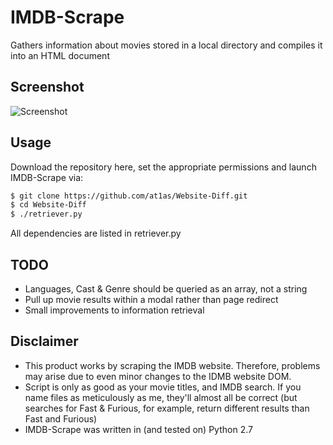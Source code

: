 # IMDB-Scrape

Gathers information about movies stored in a local directory and compiles it into an HTML document

## Screenshot

![Screenshot](http://at1as.github.io/github_repo_assets/imdb-scrape.jpg)

## Usage

Download the repository here, set the appropriate permissions and launch IMDB-Scrape via:
```bash
$ git clone https://github.com/at1as/Website-Diff.git
$ cd Website-Diff
$ ./retriever.py
```
All dependencies are listed in retriever.py

## TODO

* Languages, Cast & Genre should be queried as an array, not a string
* Pull up movie results within a modal rather than page redirect
* Small improvements to information retrieval


## Disclaimer

* This product works by scraping the IMDB website. Therefore, problems may arise due to even minor changes to the IDMB website DOM.
* Script is only as good as your movie titles, and IMDB search. If you name files as meticulously as me, they'll almost all be correct (but searches for Fast & Furious, for example, return different results than Fast and Furious)
* IMDB-Scrape was written in (and tested on) Python 2.7
